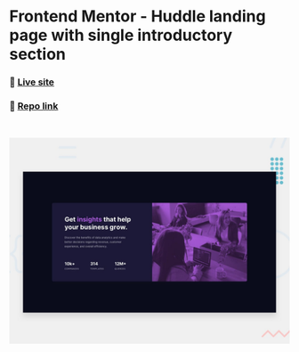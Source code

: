 # Frontend Mentor - Huddle landing page with single introductory section

### 🚀 [Live site](https://stats-preview-card-component-challeng.netlify.app/) ###
### 📂 [Repo link](https://github.com/FraCav99/Frontend-Mentor-Challenges/tree/main/challenges/newbie/stats-preview-card-component-main) ###

<br>

![Design preview for the Huddle landing page with single introductory section](./design/desktop-preview.jpg)